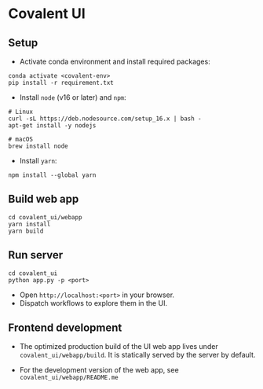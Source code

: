 # Covalent UI

## Setup

-   Activate conda environment and install required packages:

```shell
conda activate <covalent-env>
pip install -r requirement.txt
```

-   Install `node` (v16 or later) and `npm`:

```shell
# Linux
curl -sL https://deb.nodesource.com/setup_16.x | bash -
apt-get install -y nodejs

# macOS
brew install node
```

-   Install `yarn`:

```shell
npm install --global yarn
```

## Build web app

```
cd covalent_ui/webapp
yarn install
yarn build
```

## Run server

```shell
cd covalent_ui
python app.py -p <port>
```

-   Open `http://localhost:<port>` in your browser.
-   Dispatch workflows to explore them in the UI.

## Frontend development

-   The optimized production build of the UI web app lives under `covalent_ui/webapp/build`. It is statically served by the server by default.

-   For the development version of the web app, see `covalent_ui/webapp/README.me`
